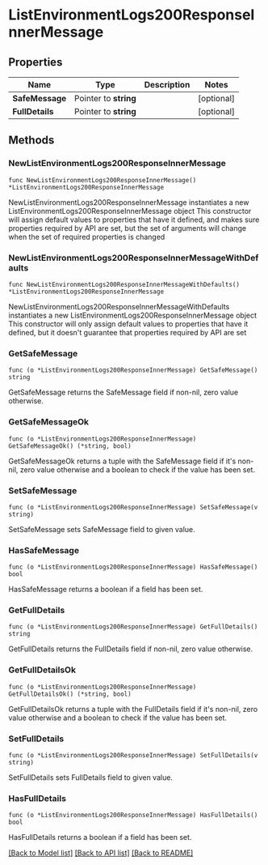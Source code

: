 # ListEnvironmentLogs200ResponseInnerMessage

## Properties

Name | Type | Description | Notes
------------ | ------------- | ------------- | -------------
**SafeMessage** | Pointer to **string** |  | [optional] 
**FullDetails** | Pointer to **string** |  | [optional] 

## Methods

### NewListEnvironmentLogs200ResponseInnerMessage

`func NewListEnvironmentLogs200ResponseInnerMessage() *ListEnvironmentLogs200ResponseInnerMessage`

NewListEnvironmentLogs200ResponseInnerMessage instantiates a new ListEnvironmentLogs200ResponseInnerMessage object
This constructor will assign default values to properties that have it defined,
and makes sure properties required by API are set, but the set of arguments
will change when the set of required properties is changed

### NewListEnvironmentLogs200ResponseInnerMessageWithDefaults

`func NewListEnvironmentLogs200ResponseInnerMessageWithDefaults() *ListEnvironmentLogs200ResponseInnerMessage`

NewListEnvironmentLogs200ResponseInnerMessageWithDefaults instantiates a new ListEnvironmentLogs200ResponseInnerMessage object
This constructor will only assign default values to properties that have it defined,
but it doesn't guarantee that properties required by API are set

### GetSafeMessage

`func (o *ListEnvironmentLogs200ResponseInnerMessage) GetSafeMessage() string`

GetSafeMessage returns the SafeMessage field if non-nil, zero value otherwise.

### GetSafeMessageOk

`func (o *ListEnvironmentLogs200ResponseInnerMessage) GetSafeMessageOk() (*string, bool)`

GetSafeMessageOk returns a tuple with the SafeMessage field if it's non-nil, zero value otherwise
and a boolean to check if the value has been set.

### SetSafeMessage

`func (o *ListEnvironmentLogs200ResponseInnerMessage) SetSafeMessage(v string)`

SetSafeMessage sets SafeMessage field to given value.

### HasSafeMessage

`func (o *ListEnvironmentLogs200ResponseInnerMessage) HasSafeMessage() bool`

HasSafeMessage returns a boolean if a field has been set.

### GetFullDetails

`func (o *ListEnvironmentLogs200ResponseInnerMessage) GetFullDetails() string`

GetFullDetails returns the FullDetails field if non-nil, zero value otherwise.

### GetFullDetailsOk

`func (o *ListEnvironmentLogs200ResponseInnerMessage) GetFullDetailsOk() (*string, bool)`

GetFullDetailsOk returns a tuple with the FullDetails field if it's non-nil, zero value otherwise
and a boolean to check if the value has been set.

### SetFullDetails

`func (o *ListEnvironmentLogs200ResponseInnerMessage) SetFullDetails(v string)`

SetFullDetails sets FullDetails field to given value.

### HasFullDetails

`func (o *ListEnvironmentLogs200ResponseInnerMessage) HasFullDetails() bool`

HasFullDetails returns a boolean if a field has been set.


[[Back to Model list]](../README.md#documentation-for-models) [[Back to API list]](../README.md#documentation-for-api-endpoints) [[Back to README]](../README.md)



